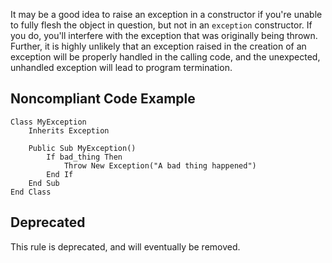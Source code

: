 
It may be a good idea to raise an exception in a constructor if you're unable to fully flesh the object in question, but not in an `exception` constructor. If you do, you'll interfere with the exception that was originally being thrown. Further, it is highly unlikely that an exception raised in the creation of an exception will be properly handled in the calling code, and the unexpected, unhandled exception will lead to program termination.

## Noncompliant Code Example


    Class MyException
        Inherits Exception
    
        Public Sub MyException()
            If bad_thing Then
                Throw New Exception("A bad thing happened")
            End If
        End Sub
    End Class


## Deprecated

This rule is deprecated, and will eventually be removed.
